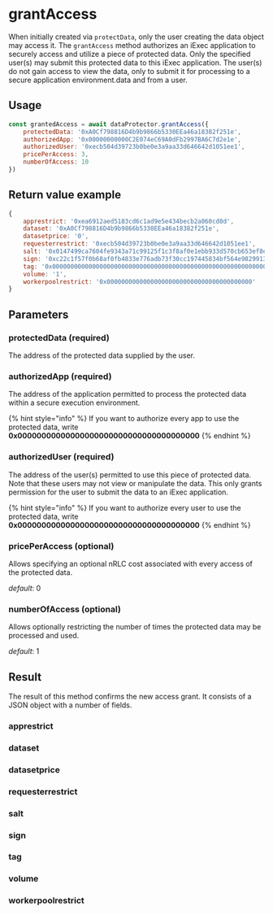 # grantAccess

When initially created via `protectData`, only the user creating the data object may access it. The `grantAccess` method authorizes an iExec application to securely access and utilize a piece of protected data. Only the specified user(s) may submit this protected data to this iExec application. The user(s) do not gain access to view the data, only to submit it for processing to a secure application environment.data and from a user.

## Usage

```javascript
const grantedAccess = await dataProtector.grantAccess({
    protectedData: '0xA0Cf798816D4b9b9866b5330EEa46a18382f251e',
    authorizedApp: '0x00000000000C2E074eC69A0dFb2997BA6C7d2e1e',
    authorizedUser: '0xecb504d39723b0be0e3a9aa33d646642d1051ee1',
    pricePerAccess: 3,
    numberOfAccess: 10
})
```

## Return value example

```javascript
{
    apprestrict: '0xea6912aed5183cd6c1ad9e5e434becb2a060cd0d',
    dataset: '0xA0Cf798816D4b9b9866b5330EEa46a18382f251e',
    datasetprice: '0',
    requesterrestrict: '0xecb504d39723b0be0e3a9aa33d646642d1051ee1',
    salt: '0x0147499ca7604fe9343a71c99125f1c3f8af0e1ebb933d570cb653ef8eb043b8'
    sign: '0xc22c1f57f0b68af0fb4833e776adb73f30cc197445834bf564e9829913e104b07ab856ac39085edb5c9180f430c1ee2f29021ae33cd79eb0ddb73181e347799f1b',
    tag: '0x0000000000000000000000000000000000000000000000000000000000000003',
    volume: '1',
    workerpoolrestrict: '0x0000000000000000000000000000000000000000'
}
```

## Parameters

### protectedData (required)

The address of the protected data supplied by the user.

### authorizedApp (required)

The address of the application permitted to process the protected data within a secure execution environment.

{% hint style="info" %}
If you want to authorize every app to use the protected data, write **0x00000000000000000000000000000000000000**
{% endhint %}

### authorizedUser (required)

The address of the user(s) permitted to use this piece of protected data. Note that these users may not view or manipulate the data. This only grants permission for the user to submit the data to an iExec application.

{% hint style="info" %}
If you want to authorize every user to use the protected data, write **0x00000000000000000000000000000000000000**
{% endhint %}

### pricePerAccess (optional)

Allows specifying an optional nRLC cost associated with every access of the protected data.

*default*: 0

### numberOfAccess (optional)

Allows optionally restricting the number of times the protected data may be processed and used. 

*default*: 1

## Result

The result of this method confirms the new access grant. It consists of a JSON object with a number of fields.

### apprestrict

### dataset

### datasetprice

### requesterrestrict

### salt

### sign

### tag

### volume

### workerpoolrestrict